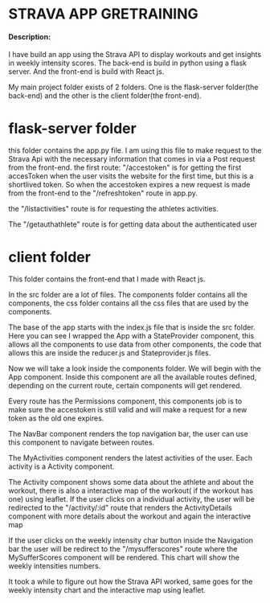 # STRAVA APP GRETRAINING

#### Description:
I have build an app using the Strava API to display workouts and get insights in weekly intensity scores.
The back-end is build in python using a flask server. And the front-end is build with React js.

My main project folder exists of 2 folders. One is the flask-server folder(the back-end) and the other is the client folder(the front-end).

# flask-server folder

this folder contains the app.py file. I am using this file to make request to the Strava Api with the necessary information that comes in via a Post request from the front-end.
the first route: "/accestoken" is for getting the first accesToken when the user visits the website for the first time,
but this is a shortlived token. So when the accestoken expires a new request is made from the front-end to the "/refreshtoken" route in app.py.

the "/listactivities" route is for requesting the athletes activities.

The "/getauthathlete" route is for getting data about the authenticated user

# client folder

This folder contains the front-end that I made with React js.

In the src folder are a lot of files. The components folder contains all the components, the css folder contains all the css files that are used by the components.

The base of the app starts with the index.js file that is inside the src folder. Here you can see I wrapped the App with a StateProvider component,
this allows all the components to use data from other components, the code that allows this are inside the reducer.js and Stateprovider.js files.

Now we will take a look inside the components folder. We will begin with the App component. Inside this component are all the available routes defined, depending on the current route, certain components will get rendered.

Every route has the Permissions component, this components job is to make sure the accestoken is still valid and will make a request for a new token as the old one expires.

The NavBar component renders the top navigation bar, the user can use this component to navigate between routes.

The MyActivities component renders the latest activities of the user. Each activity is a Activity component.

The Activity component shows some data about the athlete and about the workout, there is also a interactive map of the workout( if the workout has one) using leaflet.
If the user clicks on a individual activity, the user will be redirected to the "/activity/:id" route that renders the ActivityDetails component with more details about the workout and again the interactive map

If the user clicks on the weekly intensity char button inside the Navigation bar the user will be redirect to the "/mysufferscores" route where the MySufferScores component will be rendered. This chart will show the weekly intensities numbers.

It took a while to figure out how the Strava API worked, same goes for the weekly intensity chart and the interactive map using leaflet.


